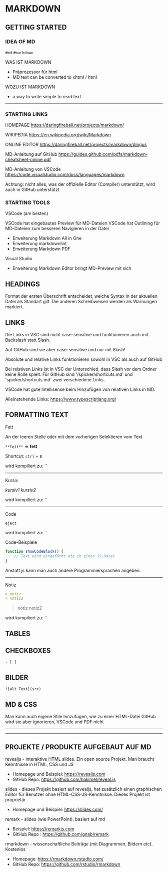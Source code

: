 # MARKDOWN #

## GETTING STARTED ##

### IDEA OF MD ###

`#md` `#markdown`

WAS IST MARKDOWN

- Präprozessor für html
- MD text can be converted to xhtml / html

WOZU IST MARKDOWN

- a way to write simple to read text

---

### STARTING LINKS ###

HOMEPAGE <https://daringfireball.net/projects/markdown/>

WIKIPEDIA <https://en.wikipedia.org/wiki/Markdown>

ONLINE EDITOR <https://daringfireball.net/projects/markdown/dingus>

MD-Anleitung auf GitHub <https://guides.github.com/pdfs/markdown-cheatsheet-online.pdf>

MD-Anleitung von VSCode <https://code.visualstudio.com/docs/languages/markdown>

Achtung: nicht alles, was der offizielle Editor (Compiler) unterstützt, wird auch in GitHub unterstützt

### STARTING TOOLS ###

VSCode (am besten)

VSCode hat eingebautes Preview für MD-Dateien
VSCode hat Outlining für MD-Dateien zum besseren Navigieren in der Datei

- Erweiterung Markdown All in One
- Erweiterung markdownlint
- Erweiterung Markdown PDF
  
Visual Studio

- Erweiterung Markdown Editor bringt MD-Preview mit sich

<!-- todo #2 -->

<!-- todo #3 -->

## HEADINGS ##

Format der ersten Überschrift entscheidet, welche Syntax in der aktuellen Datei als Standart gilt. Die anderen Schreibweisen werden als Warnungen markiert.

## LINKS ##

Die Links in VSC sind nicht case-sensitive und funktionieren auch mit Backslash statt Slash.

Auf GitHub sind sie aber case-sensitive und nur mit Slash!

Absolute und relative Links funktionieren sowohl in VSC als auch auf GitHub

Bei relativen Links ist in VSC der Unterschied, dass Slash vor dem Ordner keine Rolle spielt. Für GitHub sind '/spicker/shortcuts.md' und 'spicker/shortcuts.md' zwei verschiedene Links.

VSCode hat gute Intellisense beim Hinzufügen von relativen Links in MD.

<!-- todo #1 -->

Alleinstehende Links: <https://www.typescriptlang.org/>

## FORMATTING TEXT ##

Fett

An der leeren Stelle oder mit dem vorherigen Selektieren vom Text

`**fett**` => **fett**

Shortcut: `ctrl` + `B`

wird kompiliert zu: ``

---

Kursiv

_kursiv1_
*kursiv2*

wird kompiliert zu: ``

---

Code

`eject`

wird kompiliert zu: ``

Code-Beispiele

```js
function showCodeBlock() {
    // Text wird eingefärbt wie in einer JS-Datei
}
```

Anstatt js kann man auch andere Programmiersprachen angeben.

---

Notiz

``` md
> notiz
> notiz2
```

> notiz
> notiz2

wird kompiliert zu: ``

## TABLES ##

## CHECKBOXES ##

`- [ ]`

## BILDER ##

`![alt Text](src)`

## MD & CSS ##

Man kann auch eigene Stile hinzufügen, wie zu einer HTML-Datei
GitHub wird sie aber ignorieren, VSCode und PDF nicht

---
---
## PROJEKTE / PRODUKTE AUFGEBAUT AUF MD ##

revealjs - interaktive HTML slides. Ein open source Projekt. Man braucht Kenntnisse in HTML, CSS und JS

- Homepage und Beispiel: <https://revealjs.com>
- GitHub Repo: <https://github.com/hakimel/reveal.js>


slides - dieses Projekt basiert auf revealjs, hat zusätzlich einen graphischen Editor für Benutzer ohne HTML-CSS-JS-Kenntnisse. Dieses Projekt ist proprietär.

- Homepage und Beispiel: <https://slides.com/>


remark - slides (wie PowerPoint), basiert auf md

- Beispiel: <https://remarkjs.com>
- GitHub Repo : <https://github.com/gnab/remark>


rmarkdown - wissenschaftliche Beiträge (mit Diagrammen, Bildern etc). Kostenlos

- Homepage: <https://rmarkdown.rstudio.com/>
- GitHub Repo: <https://github.com/rstudio/rmarkdown>
